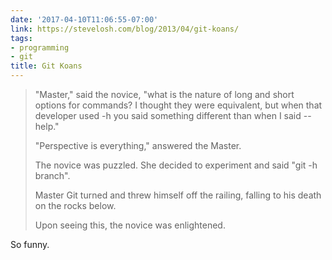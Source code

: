 ```yaml
---
date: '2017-04-10T11:06:55-07:00'
link: https://stevelosh.com/blog/2013/04/git-koans/
tags:
- programming
- git
title: Git Koans
---
```


>"Master," said the novice, "what is the nature of long and short options for commands? I thought they were equivalent, but when that developer used -h you said something different than when I said --help."
>
>"Perspective is everything," answered the Master.
>
>The novice was puzzled. She decided to experiment and said "git -h branch".
>
>Master Git turned and threw himself off the railing, falling to his death on the rocks below.
>
>Upon seeing this, the novice was enlightened.

So funny.
